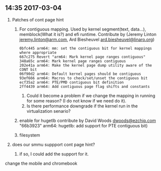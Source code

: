 
14:35 2017-03-04
----------------
1.  Patches of cont page hint
    1.  For contiguous mapping. Used by kernel segment(text, data...), memblock(What it is?) and efi runtime. Contribute by (Jeremy Linton <jeremy.linton@arm.com>, Ard Biesheuvel <ard.biesheuvel@linaro.org>)
        ```
        0bfc445 arm64: mm: set the contiguous bit for kernel mappings where appropriate
        667c275 Revert "arm64: Mark kernel page ranges contiguous"
        348a65c arm64: Mark kernel page ranges contiguous
        202e41a arm64: Make the kernel page dump utility aware of the CONT bit
        06f90d2 arm64: Default kernel pages should be contiguous
        93ef666 arm64: Macros to check/set/unset the contiguous bit
        ecf35a2 arm64: PTE/PMD contiguous bit definition
        2ff4439 arm64: Add contiguous page flag shifts and constants
        ```
        1.  Could it become a problem if we change the mapping in running for some reason? (I do not know if we need do it).
        2.  Is there performance downgrade if the kernel run in the virtualization senario?

    2.  enable for hugetlb contribute by David Woods <dwoods@ezchip.com>
        "66b3923" arm64: hugetlb: add support for PTE contiguous bit)

    3.  filesystem

1.  does our smmu suppport cont page hint?
    1.  if so, I could add the support for it.


change the mobile and chromebook
